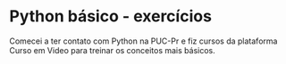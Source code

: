 # Python básico - exercícios

Comecei a ter contato com Python na PUC-Pr e fiz cursos da plataforma Curso em Video para treinar os conceitos mais básicos.


